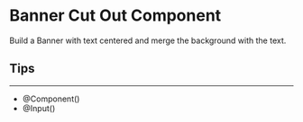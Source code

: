 # Banner Cut Out Component

Build a Banner with text centered and merge the background with the text.

## Tips

---

- @Component()
- @Input()
